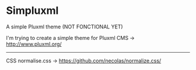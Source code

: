 # Simpluxml
A simple Pluxml theme (NOT FONCTIONAL YET)


I'm trying to create a simple theme for Pluxml CMS -> http://www.pluxml.org/

------------------------------------------------------------------------------------
CSS
normalise.css -> https://github.com/necolas/normalize.css/


